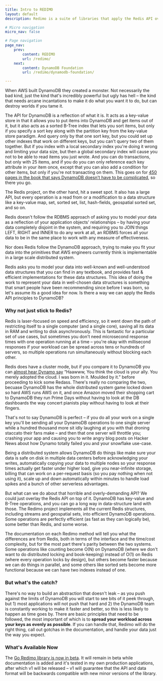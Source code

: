 ```yaml
---
title: Intro to REDIMO
layout: default
description: Redimo is a suite of libraries that apply the Redis API over DynamoDB. Currently availalbe for Go.

# Micro navigation
micro_nav: false

# Page navigation
page_nav:
    prev:
        content: REDIMO
        url: /redimo/
    next:
        content: DynamoDB Foundation
        url: /redimo/dynamodb-foundation/

---
```


When AWS built DynamoDB they created a monster. Not necessarily the bad kind, just the kind that's incredibly powerful but ugly has hell – the kind that needs arcane incantations to make it do what you want it to do, but can destroy worlds if you tame it.

The API for DynamoDB is a reflection of what it is. It acts as a key-value store in that it allows you to put items into DynamoDB and get items out of it, but it also acts as a sorted B-Tree index that lets you sort items, but only if you specify a sort key along with the partition key from the key-value store paradigm. And query only by that one sort key, but you could set up other indexes that work on different keys, but you can't query two of them together. But if you index with a local secondary index you're doing it wrong and limiting your data size, but then a global secondary index will cause you not to be able to read items you just wrote. And you can do transactions, but only with 25 items, and if you do you can only reference each key attribute in your item once, except that you can also add a condition for other items, but only if you're not transacting on them. This goes on for [450 pages in the book that says DynamoDB doesn't have to be complicated](https://www.dynamodbbook.com/), so there you go.

The Redis project, on the other hand, hit a sweet spot. It also has a large API, but every operation is a read from or a modification to a data structure like a key-value map, set, sorted set, list, hash-fields, geospatial sorted set, and so on.

Redis doesn't follow the RDBMS approach of asking you to model your data as a reflection of your application objects' relationships – by having your data completely disjoint in the system, and requiring you to JOIN things LEFT, RIGHT and INNER to do any work at all, an RDBMS forces all your data to be in the same place to work with any measure of effectiveness.

Nor does Redis follow the DynamoDB approach, trying to make you fit your data into the primitives that AWS engineers currently think is implementable in a large scale distributed system.

Redis asks you to model your data into well-known and well-understood data structures that you can find in any textbook, and provides fast & efficient implementations for these data structures. This idea of doing the work to represent your data in well-chosen data structures is something that smart people have been recommending since before I was born, so let's assume its a good idea for now. Is there a way we can apply the Redis API principles to DynamoDB?

### Why not just stick to Redis?

Redis is laser-focused on speed and efficiency, so it went down the path of restricting itself to a single computer (and a single core), saving all its data in RAM and writing to disk asynchronously. This is fantastic for a particular set of use cases, but sometimes you don't need microsecond response times with one operation running at a time – you're okay with millisecond responses if your workload can be spread across tens or hundreds of servers, so multiple operations run simultaneously without blocking each other.

Redis does have a cluster mode, but if you compare it to DynamoDB you can [almost hear Dynamo say](https://www.youtube.com/watch?v=bpmNgPzklmQ) “Haawww, You think the cloud is your ally. You merely adopted the cloud. I was born in it. Moulded by it.” before proceeding to kick some Redass. There's really no comparing the two, becuase DynamoDB has the whole distributed system game locked down so hard AWS runs AWS on it, and once Amazon moved their shopping cart to DynamoDB they run Prime Days without having to look at the DB dashboards the way concert pianists play without having to look at their fingers.

That's not to say DynamoDB is perfect – if you do all your work on a single key you'll be sending all your DynamoDB operations to one single server while a hundred thousand more sit idly laughing at you with that droning staccato their fans make – and then that one server will throttle you; crashing your app and causing you to write angry blog posts on Hacker News about how Dynamo totally failed you and your snowflake use-case.

Being a distributed system allows DynamoDB do things like make sure your data is safe on disk in multiple data centers before acknowledging your writes, automatically copying your data to multiple nodes so your response times actually get faster under higher load, give you near-infinite storage, billing that can work on a per-request basis (so you pay nothing when not using it), scale up and down automatically within minutes to handle load spikes and a bunch of other serverless advantages.

But what can we do about that horrible and overly-demanding API? We could just overlay the Redis API on top of it. DynamoDB has key-value and B-Tree operations, and you can go a long way in data-structure land with those. The Redimo project implements all the current Redis structures, including streams and geospatial sets, into efficient DynamoDB operations. Some operations are perfectly efficient (as fast as they can logically be), some better than Redis, and some worse.

The documentation on each Redimo method will tell you what the differences are from Redis, both in terms of the interface and the time/cost complexity, but for the most part there's parity between the two systems. Some operations like counting become O(N) on DynamoDB (where we don't want to do distributed locking and book-keeping) instead of O(1) on Redis (where every operation locks by design), but others become faster because we can do things in parallel, and some others like sorted sets become more functional because we can have two indexes instead of one.

### But what's the catch?

There's no way to build an abstraction that doesn't leak  – as you push against the limits of DynamoDB you will start to see bits of it peek through, but 1) most applications will not push that hard and 2) the DynamoDB team is constantly working to make it faster and better, so this is less likely to happen as time goes by. There are basic principles that need to be followed, the most important of which is to **spread your workload across your keys as evenly as possible**. If you can handle that, Redimo will do the right thing, call out gotchas in the documentation, and handle your data just the way you expect.

### What's Available Now

The [Go Redimo library is now in beta](https://github.com/dbProjectRED/redimo.go). It will remain in beta while documentation is added and it's tested in my own production applications, after which v1 will be released – v1 will guarantee that the API and data format will be backwards compatible with new minor versions of the library. 